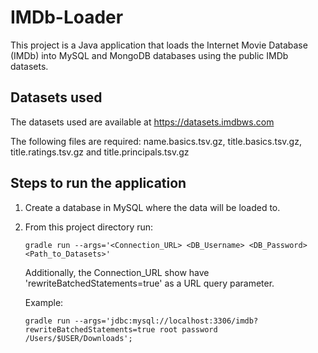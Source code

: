 
# IMDb-Loader
This project is a Java application that loads the Internet Movie Database (IMDb) into MySQL and MongoDB databases using the public IMDb datasets. 


## Datasets used 

The datasets used are available at https://datasets.imdbws.com

The following files are required: name.basics.tsv.gz, title.basics.tsv.gz, title.ratings.tsv.gz and title.principals.tsv.gz

## Steps to run the application

 1. Create a database in MySQL where the data will be loaded to. 
 2. From this project directory run: 
	 ```
	gradle run --args='<Connection_URL> <DB_Username> <DB_Password> <Path_to_Datasets>'
	``` 
	Additionally, the Connection_URL show have 'rewriteBatchedStatements=true' as a URL query parameter.

	 Example: 
	 ````
	gradle run --args='jdbc:mysql://localhost:3306/imdb?rewriteBatchedStatements=true root password /Users/$USER/Downloads';
````